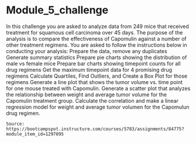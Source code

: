 # Module_5_challenge
In this challenge you are asked to analyze data from 249 mice that received treatment for squamous cell carcinoma over 45 days. The purpose of the analysis is to compare the effectiveness of Capomulin against a number of other treatment regimens. 
You are asked to follow the instructions below in conducting your analysis:
    Prepare the data, remove any duplicates 
    Generate summary statistics
    Prepare pie charts showing the distribution of male vs female mice
    Prepare bar charts showing timepoint counts for all drug regimens
    Get the maximum timepoint data for 4 promising drug regimens 
    Calculate Quartiles, Find Outliers, and Create a Box Plot for those regimens
    Generate a line plot that shows the tumor volume vs. time point for one mouse treated with Capomulin. 
    Generate a scatter plot that analyzes the relationship between weight and average tumor volume for the Capomulin treatment group. 
    Calculate the correlation and make a linear regression model for weight and average tumor volumen for the Capomulun drug regimen.

    Source: https://bootcampspot.instructure.com/courses/5783/assignments/84775?module_item_id=1297895